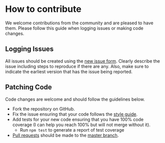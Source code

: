 # How to contribute
We welcome contributions from the community and are pleased to have them. Please follow this guide when logging issues or making code changes.

## Logging Issues
All issues should be created using the [new issue form](https://github.com/ruiquelhas/copperfield/issues/new). Clearly describe the issue including steps
to reproduce if there are any. Also, make sure to indicate the earliest version that has the issue being reported.

## Patching Code

Code changes are welcome and should follow the guidelines below.

* Fork the repository on GitHub.
* Fix the issue ensuring that your code follows the [style guide](https://github.com/hapijs/hapi/blob/master/docs/Style.md).
* Add tests for your new code ensuring that you have 100% code coverage (I can help you reach 100% but will not merge without it).
    * Run `npm test` to generate a report of test coverage
* [Pull requests](http://help.github.com/send-pull-requests/) should be made to the [master branch](https://github.com/ruiquelhas/copperfield/tree/master).
